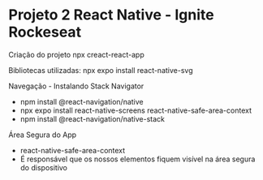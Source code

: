 # Projeto 2 React Native - Ignite Rockeseat

Criação do projeto
npx creact-react-app

Bibliotecas utilizadas:
npx expo install react-native-svg

Navegação - Instalando Stack Navigator
- npm install @react-navigation/native
- npx expo install react-native-screens react-native-safe-area-context
- npm install @react-navigation/native-stack

Área Segura do App
 - react-native-safe-area-context
 - É responsável que os nossos elementos fiquem visível na área segura do dispositivo